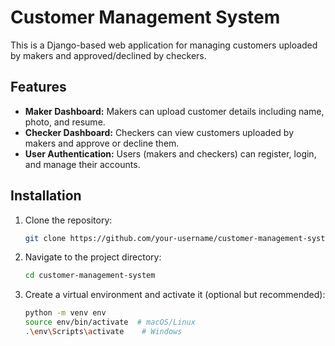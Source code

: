 # Customer Management System

This is a Django-based web application for managing customers uploaded by makers and approved/declined by checkers.

## Features

- **Maker Dashboard:** Makers can upload customer details including name, photo, and resume.
- **Checker Dashboard:** Checkers can view customers uploaded by makers and approve or decline them.
- **User Authentication:** Users (makers and checkers) can register, login, and manage their accounts.

## Installation

1. Clone the repository:
   ```bash
   git clone https://github.com/your-username/customer-management-system.git

2. Navigate to the project directory:
   ```bash
   cd customer-management-system

3. Create a virtual environment and activate it (optional but recommended):
   ```bash
   python -m venv env
   source env/bin/activate  # macOS/Linux
   .\env\Scripts\activate    # Windows

   
  
